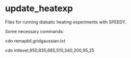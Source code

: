 # update_heatexp
Files for running diabatic heating experiments with SPEEDY.

Some necessary commands:

cdo remapbil,gridgaussian.txt

cdo intlevel,950,835,685,510,340,200,95,25
